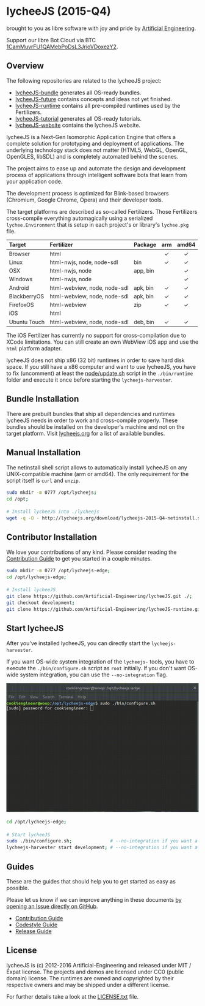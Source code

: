 
# lycheeJS (2015-Q4)

brought to you as libre software with joy and pride by [Artificial Engineering](http://artificial.engineering).

Support our libre Bot Cloud via BTC [1CamMuvrFU1QAMebPoDsL3JrioVDoxezY2](bitcoin:1CamMuvrFU1QAMebPoDsL3JrioVDoxezY2?amount=0.5&label=lycheeJS%20Support).


## Overview

The following repositories are related to the lycheeJS project:

- [lycheeJS-bundle](https://github.com/Artificial-Engineering/lycheeJS-bundle.git) generates all OS-ready bundles.
- [lycheeJS-future](https://github.com/Artificial-Engineering/lycheeJS-future.git) contains concepts and ideas not yet finished.
- [lycheeJS-runtime](https://github.com/Artificial-Engineering/lycheeJS-runtime.git) contains all pre-compiled runtimes used by the Fertilizers.
- [lycheeJS-tutorial](https://github.com/Artificial-Engineering/lycheeJS-tutorial.git) generates all OS-ready tutorials.
- [lycheeJS-website](https://github.com/Artificial-Engineering/lycheeJS-website.git) contains the lycheeJS website.


lycheeJS is a Next-Gen Isomorphic Application Engine that
offers a complete solution for prototyping and deployment
of applications. The underlying technology stack does not
matter (HTML5, WebGL, OpenGL, OpenGLES, libSDL) and is
completely automated behind the scenes.

The project aims to ease up and automate the design and
development process of applications through intelligent
software bots that learn from your application code.

The development process is optimized for Blink-based
browsers (Chromium, Google Chrome, Opera) and their
developer tools.

The target platforms are described as so-called Fertilizers.
Those Fertilizers cross-compile everything automagically
using a serialized `lychee.Environment` that is setup in
each project's or library's `lychee.pkg` file.


| Target       | Fertilizer                   | Package  | arm | amd64 |
|:-------------|:-----------------------------|:---------|:---:|:-----:|
| Browser      | html                         |          |  ✓  |   ✓   |
| Linux        | html-nwjs, node, node-sdl    | bin      |  ✓  |   ✓   |
| OSX          | html-nwjs, node              | app, bin |     |   ✓   |
| Windows      | html-nwjs, node              |          |     |   ✓   |
| Android      | html-webview, node, node-sdl | apk, bin |  ✓  |   ✓   |
| BlackberryOS | html-webview, node, node-sdl | apk, bin |  ✓  |   ✓   |
| FirefoxOS    | html-webview                 | zip      |  ✓  |   ✓   |
| iOS          | html                         |          |     |       |
| Ubuntu Touch | html-webview, node, node-sdl | deb, bin |  ✓  |   ✓   |

The iOS Fertilizer has currently no support for cross-compilation
due to XCode limitations. You can still create an own WebView iOS
app and use the `html` platform adapter.

lycheeJS does not ship x86 (32 bit) runtimes in order to save hard disk
space. If you still have a x86 computer and want to use lycheeJS,
you have to fix (uncomment) at least the
[node/update.sh](https://github.com/Artificial-Engineering/lycheeJS-runtime/blob/master/node/update.sh)
script in the `./bin/runtime` folder and execute it once before
starting the `lycheejs-harvester`.


## Bundle Installation

There are prebuilt bundles that ship all dependencies and
runtimes lycheeJS needs in order to work and cross-compile
properly. These bundles should be installed on the developer's
machine and not on the target platform. Visit [lycheejs.org](http://lycheejs.org)
for a list of available bundles.


## Manual Installation

The netinstall shell script allows to automatically install
lycheeJS on any UNIX-compatible machine (arm or amd64).
The only requirement for the script itself is `curl` and `unzip`.

```bash
sudo mkdir -m 0777 /opt/lycheejs;
cd /opt;

# Install lycheeJS into ./lycheejs
wget -q -O - http://lycheejs.org/download/lycheejs-2015-Q4-netinstall.sh | bash;
```


## Contributor Installation

We love your contributions of any kind. Please consider reading
the [Contribution Guide](./guides/CONTRIBUTION.md) to get
you started in a couple minutes.

```bash
sudo mkdir -m 0777 /opt/lycheejs-edge;
cd /opt/lycheejs-edge;

# Install lycheeJS
git clone https://github.com/Artificial-Engineering/lycheeJS.git ./;
git checkout development;
git clone https://github.com/Artificial-Engineering/lycheeJS-runtime.git ./bin/runtime;
```


## Start lycheeJS

After you've installed lycheeJS, you can directly start the `lycheejs-harvester`.

If you want OS-wide system integration of the `lycheejs-` tools, you have to execute
the `./bin/configure.sh` script as `root` initially. If you don't want OS-wide system
integration, you can use the `--no-integration` flag.

![lycheeJS Bootup](./guides/asset/readme-start.gif)

```bash
cd /opt/lycheejs-edge;

# Start lycheeJS
sudo ./bin/configure.sh;              # --no-integration if you want a sandboxed installation
lycheejs-harvester start development; # --no-integration if you want a sandboxed harvester
```


## Guides

These are the guides that should help you to get started as easy as possible.

Please let us know if we can improve anything in these documents [by opening an Issue directly on GitHub](https://github.com/Artificial-Engineering/lycheeJS/issues/new).  

- [Contribution Guide](./guides/CONTRIBUTION.md)
- [Codestyle Guide](./guides/CODESTYLE.md)
- [Release Guide](./guides/RELEASE.md)



## License

lycheeJS is (c) 2012-2016 Artificial-Engineering and released under MIT / Expat license.
The projects and demos are licensed under CC0 (public domain) license.
The runtimes are owned and copyrighted by their respective owners and may be shipped under a different license.

For further details take a look at the [LICENSE.txt](LICENSE.txt) file.

